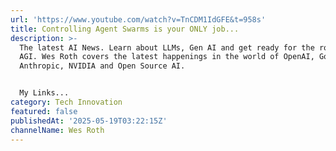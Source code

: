 ```yaml
---
url: 'https://www.youtube.com/watch?v=TnCDM1IdGFE&t=958s'
title: Controlling Agent Swarms is your ONLY job...
description: >-
  The latest AI News. Learn about LLMs, Gen AI and get ready for the rollout of
  AGI. Wes Roth covers the latest happenings in the world of OpenAI, Google,
  Anthropic, NVIDIA and Open Source AI.


  My Links...
category: Tech Innovation
featured: false
publishedAt: '2025-05-19T03:22:15Z'
channelName: Wes Roth
---
```


